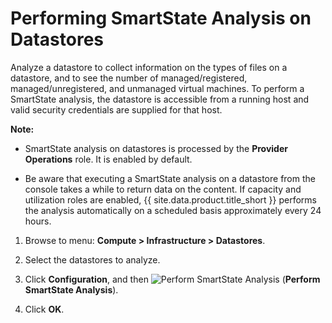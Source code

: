 # Performing SmartState Analysis on Datastores

Analyze a datastore to collect information on the types of files on a
datastore, and to see the number of managed/registered,
managed/unregistered, and unmanaged virtual machines. To perform a
SmartState analysis, the datastore is accessible from a running host and
valid security credentials are supplied for that host.

**Note:**

  - SmartState analysis on datastores is processed by the **Provider Operations** role. It is enabled by default.

  - Be aware that executing a SmartState analysis on a datastore from the console takes a while to return data on the content. If capacity and utilization roles are enabled, {{ site.data.product.title_short }} performs the analysis automatically on a scheduled basis approximately every 24 hours.

1.  Browse to menu: **Compute > Infrastructure > Datastores**.

2.  Select the datastores to analyze.

3.  Click **Configuration**, and
    then ![Perform SmartState Analysis](../images/1942.png) (**Perform SmartState Analysis**).

4.  Click **OK**.
